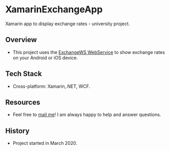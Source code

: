 # XamarinExchangeApp
Xamarin app to display exchange rates - university project.
## Overview

* This project uses the [ExchangeWS WebService](https://github.com/Alothar/ExchangeWS) to show exchange rates on your Android or iOS device.

## Tech Stack

* Cross-platform: Xamarin,.NET, WCF.

## Resources

* Feel free to [mail me](mailto:sergomel52@gmail.com?subject=Github%20Xamarin%20Exchange%20App%20project)! I am always happy to help and answer questions.

## History

* Project started in March 2020.
